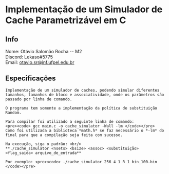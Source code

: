 # Implementação de um Simulador de Cache Parametrizável em C

## Info
Nome: Otávio Salomão Rocha -- M2 <br/>
Discord: Lekaso#5775 <br/>
Email: otavio.sr@inf.ufpel.edu.br

## Especificações
    Implementação de um simulador de caches, podendo simular diferentes tamanhos, tamanhos de bloco e associatividade, onde os parâmetros são passado por linha de comando.

    O programa tem somente a implementação da política de substituição Random.

    Para compilar foi utilizado a seguinte linha de comando:
    <pre><code> gcc main.c -o cache_simulator -Wall -lm </code></pre>
    Como foi utilizada a biblioteca *math.h* se faz necessário o *-lm* do final para que a compilação seja feita com sucesso.

    Na execução, siga o padrão: <br/>
    **./cache_simulator <nsets> <bsize> <assoc> <substituição> <flag_saida> arquivo_de_entrada**

    Por exemplo: <pre><code> ./cache_simulator 256 4 1 R 1 bin_100.bin </code></pre>